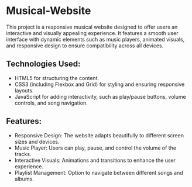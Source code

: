 # Musical-Website
This project is a responsive musical website designed to offer users an interactive and visually appealing experience. It features a smooth user interface with dynamic elements such as music players, animated visuals, and responsive design to ensure compatibility across all devices.

<h2>Technologies Used:</h2>
<ul>
<li>HTML5 for structuring the content.</li>
<li>CSS3 (including Flexbox and Grid) for styling and ensuring responsive layouts.</li>
<li>JavaScript for adding interactivity, such as play/pause buttons, volume controls, and song navigation.</li>
</ul>


<h2>Features:</h2>
<ul>
<li>Responsive Design: The website adapts beautifully to different screen sizes and devices.</li>
<li>Music Player: Users can play, pause, and control the volume of the tracks.</li>
<li>Interactive Visuals: Animations and transitions to enhance the user experience.</li>
<li>Playlist Management: Option to navigate between different songs and albums.</li>
</ul>
